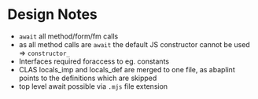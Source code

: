 # Design Notes

* `await` all method/form/fm calls
* as all method calls are `await` the default JS constructor cannot be used => `constructor_`
* Interfaces required foraccess to eg. constants
* CLAS locals_imp and locals_def are merged to one file, as abaplint points to the definitions which are skipped
* top level await possible via `.mjs` file extension